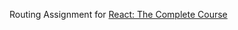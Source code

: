Routing Assignment for [React: The Complete Course](https://www.udemy.com/course/react-the-complete-guide-incl-redux/)
